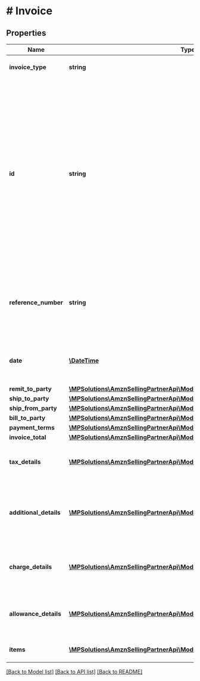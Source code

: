 # # Invoice

## Properties

Name | Type | Description | Notes
------------ | ------------- | ------------- | -------------
**invoice_type** | **string** | Identifies the type of invoice. |
**id** | **string** | Unique number relating to the charges defined in this document. This will be invoice number if the document type is Invoice or CreditNote number if the document type is Credit Note. Failure to provide this reference will result in a rejection. |
**reference_number** | **string** | An additional unique reference number used for regulatory or other purposes. | [optional]
**date** | [**\DateTime**](\DateTime.md) | Defines a date and time according to ISO8601. |
**remit_to_party** | [**\MPSolutions\AmznSellingPartnerApi\Models\VendorInvoices\PartyIdentification**](PartyIdentification.md) |  |
**ship_to_party** | [**\MPSolutions\AmznSellingPartnerApi\Models\VendorInvoices\PartyIdentification**](PartyIdentification.md) |  | [optional]
**ship_from_party** | [**\MPSolutions\AmznSellingPartnerApi\Models\VendorInvoices\PartyIdentification**](PartyIdentification.md) |  | [optional]
**bill_to_party** | [**\MPSolutions\AmznSellingPartnerApi\Models\VendorInvoices\PartyIdentification**](PartyIdentification.md) |  | [optional]
**payment_terms** | [**\MPSolutions\AmznSellingPartnerApi\Models\VendorInvoices\PaymentTerms**](PaymentTerms.md) |  | [optional]
**invoice_total** | [**\MPSolutions\AmznSellingPartnerApi\Models\VendorInvoices\Money**](Money.md) |  |
**tax_details** | [**\MPSolutions\AmznSellingPartnerApi\Models\VendorInvoices\TaxDetails[]**](TaxDetails.md) | Total tax amount details for all line items. | [optional]
**additional_details** | [**\MPSolutions\AmznSellingPartnerApi\Models\VendorInvoices\AdditionalDetails[]**](AdditionalDetails.md) | Additional details provided by the selling party, for tax related or other purposes. | [optional]
**charge_details** | [**\MPSolutions\AmznSellingPartnerApi\Models\VendorInvoices\ChargeDetails[]**](ChargeDetails.md) | Total charge amount details for all line items. | [optional]
**allowance_details** | [**\MPSolutions\AmznSellingPartnerApi\Models\VendorInvoices\AllowanceDetails[]**](AllowanceDetails.md) | Total allowance amount details for all line items. | [optional]
**items** | [**\MPSolutions\AmznSellingPartnerApi\Models\VendorInvoices\InvoiceItem[]**](InvoiceItem.md) | The list of invoice items. | [optional]

[[Back to Model list]](../../README.md#models) [[Back to API list]](../../README.md#endpoints) [[Back to README]](../../README.md)
